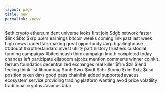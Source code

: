 ```yaml
---
layout: page
title: new
permalink: /new/
---
```


$eth
crypto
ethereum
dent
universe
looks
first
join
$dgb
network
faster
$link
$btc
$xrp
users
earnings
bitcoin
weeks
coming
link
past
last
week
high
news
traded
talk
making
great
opportunity
#xrp
bgarlinghouse
#0doubt
#xrpthestandard
invest
utility
part
history
trustless
custodial
funding
campaigns
#bitcoincash
third
campaign
knuth
completed
today
chances
left
participate
eljaboom
ajoobz
mention
comments
winner
coinkit_
ferrum
foundation
decentralized
exchanges
real
killer
$frm
$zil
$lend
feeling
think
list
#boombag
$bnb
$wrx
$vidt
$chr
$tomo
$xlm
$xtz
$usd
position
taken
days
good
pass
chainlink
added
supported
avacus
ecosystem
service
providing
trading
platform
wanting
avoid
price
volatility
traditional
cryptos
#avacus
#dai
